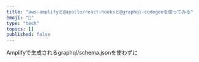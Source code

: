 ```yaml
---
title: "aws-amplifyと@apollo/react-hooksと@graphql-codegenを使ってみる"
emoji: "🔖"
type: "tech"
topics: []
published: false
---
```


Amplifyで生成されるgraphql/schema.jsonを使わずに